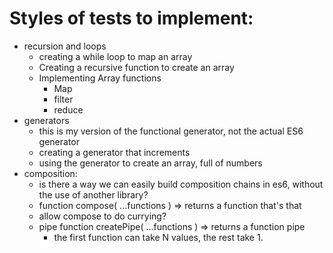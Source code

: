 # Styles of tests to implement:

* recursion and loops
  * creating a while loop to map an array
  * Creating a recursive function to create an array
  * Implementing Array functions
    * Map
    * filter
    * reduce
* generators
  * this is my version of the functional generator, not the actual ES6 generator
  * creating a generator that increments
  * using the generator to create an array, full of numbers
* composition:
  * is there a way we can easily build composition chains in es6, without the use of another library?
  * function compose( ...functions ) => returns a function that's that
  * allow compose to do currying?
  * pipe function createPipe( ...functions ) => returns a function pipe
    * the first function can take N values, the rest take 1.
